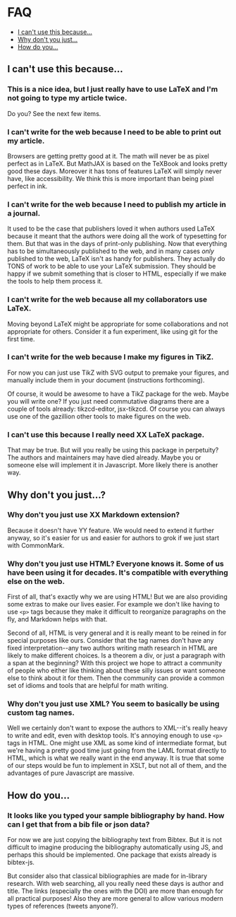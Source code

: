 # FAQ

* [I can't use this because...](#i-cant-use-this-because)
* [Why don't you just...](#why-dont-you-just)
* [How do you...](#how-do-you)

## I can't use this because...

### This is a nice idea, but I just really have to use LaTeX and I'm not going to type my article twice.

Do you? See the next few items.

### I can't write for the web because I need to be able to print out my article.

Browsers are getting pretty good at it. The math will never be as pixel perfect as in LaTeX. But MathJAX is based on the TeXBook and looks pretty good these days. Moreover it has tons of features LaTeX will simply never have, like accessibility. We think this is more important than being pixel perfect in ink.

### I can't write for the web because I need to publish my article in a journal.

It used to be the case that publishers loved it when authors used LaTeX because it meant that the authors were doing all the work of typesetting for them. But that was in the days of print-only publishing. Now that everything has to be simultaneously published to the web, and in many cases *only* published to the web, LaTeX isn't as handy for publishers. They actually do TONS of work to be able to use your LaTeX submission. They should be happy if we submit something that is closer to HTML, especially if we make the tools to help them process it.

### I can't write for the web because all my collaborators use LaTeX.

Moving beyond LaTeX might be appropriate for some collaborations and not appropriate for others. Consider it a fun experiment, like using git for the first time.

### I can't write for the web because I make my figures in TikZ.

For now you can just use TikZ with SVG output to premake your figures, and manually include them in your document (instructions forthcoming).

Of course, it would be awesome to have a TikZ package for the web. Maybe you will write one? If you just need commutative diagrams there are a couple of tools already: tikzcd-editor, jsx-tikzcd. Of course you can always use one of the gazillion other tools to make figures on the web.

### I can't use this because I really need XX LaTeX package.

That may be true. But will you really be using this package in perpetuity? The authors and maintainers may have died already. Maybe you or someone else will implement it in Javascript. More likely there is another way.

## Why don't you just...?

### Why don't you just use XX Markdown extension?

Because it doesn't have YY feature. We would need to extend it further anyway, so it's easier for us and easier for authors to grok if we just start with CommonMark.

### Why don't you just use HTML? Everyone knows it. Some of us have been using it for decades. It's compatible with everything else on the web.

First of all, that's exactly why we are using HTML! But we are also providing some extras to make our lives easier. For example we don't like having to use `<p>` tags because they make it difficult to reorganize paragraphs on the fly, and Markdown helps with that.

Second of all, HTML is very general and it is really meant to be reined in for special purposes like ours. Consider that the tag names don't have any fixed interpretation--any two authors writing math research in HTML are likely to make different choices. Is a theorem a div, or just a paragraph with a span at the beginning? With this project we hope to attract a community of people who either like thinking about these silly issues or want someone else to think about it for them. Then the community can provide a common set of idioms and tools that are helpful for math writing.

### Why don't you just use XML? You seem to basically be using custom tag names.

Well we certainly don't want to expose the authors to XML--it's really heavy to write and edit, even with desktop tools. It's annoying enough to use `<p>` tags in HTML. One might use XML as some kind of intermediate format, but we're having a pretty good time just going from the LAML format directly to HTML, which is what we really want in the end anyway. It is true that some of our steps would be fun to implement in XSLT, but not all of them, and the advantages of pure Javascript are massive.

## How do you...

### It looks like you typed your sample bibliography by hand. How can I get that from a bib file or json data?

For now we are just copying the bibliography text from Bibtex. But it is not difficult to imagine producing the bibliography automatically using JS, and perhaps this should be implemented. One package that exists already is bibtex-js.

But consider also that classical bibliographies are made for in-library research. With web searching, all you really need these days is author and title. The links (especially the ones with the DOI) are more than enough for all practical purposes! Also they are more general to allow various modern types of references (tweets anyone?).
